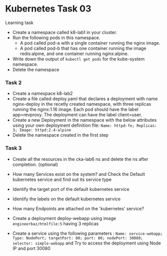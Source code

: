 # Kubernetes Task 03 

Learning task

- Create a namespace called k8-lab1 in your cluster.
- Run the following pods in this namespace.
  - A pod called pod-a with a single container running the nginx image.
  - A pod called pod-b that has one container running the image redis:alpine, and one container running nginx:alpine. 
- Write down the output of `kubectl get pods` for the kube-system namespace.
- Delete the namespace

### Task 2

- Create a namespace k8-lab2
- Create a file called deploy.yaml that declares a deployment with name nginx-deploy in the recetly created namespace, with three replicas running the nginx:1.16 image. Each pod should have the label app=revproxy. The deployment can have the label client=user.
- Create a new Deployment in the namespace with the below attributes using your own deployment definition file: `Name: httpd-fe; Replicas: 3; Image: httpd:2.4-alpine`
- Delete the namespace created in the first step

### Task 3

- Create all the resources in the cka-lab6 ns and delete the ns after completion.
(optional) 
- How many Services exist on the system? and Check the Default kubernetes service and find out its service type
- Identify the target port of the default kubernetes service 
- Identify the labels on the default kubernetes service
- How many Endpoints are attached on the 'kubernetes' service?

- Create a deployment deploy-webapp using image `engineerbaz/htmlfile:5` having 3 replicas
- Create a service using the following parameters : `Name: service-webapp; Type: NodePort; targetPort: 80; port: 80; nodePort: 30080; selector: simple-webapp` and Try to access the deployment using Node IP and port 30080

